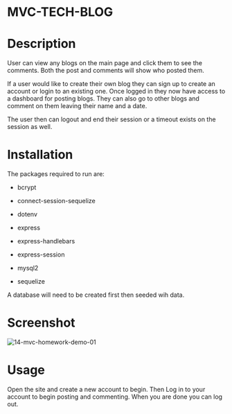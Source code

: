 # MVC-TECH-BLOG

# Description
User can view any blogs on the main page and click them to see the comments. Both the post and comments will show who posted them.

If a user would like to create their own blog they can sign up to create an account or login to an existing one. Once logged in they now have access to a dashboard for posting blogs. They can also go to other blogs and comment on them leaving their name and a date.

The user then can logout and end their session or a timeout exists on the session as well.

# Installation
The packages required to run are:

- bcrypt

- connect-session-sequelize

- dotenv

- express

- express-handlebars

- express-session

- mysql2

- sequelize

A database will need to be created first then seeded wih data.

# Screenshot
![14-mvc-homework-demo-01](https://user-images.githubusercontent.com/110949754/215915898-7007bb78-776c-420d-9808-ba0487b19fad.gif)


# Usage
Open the site and create a new account to begin. Then Log in to your account to begin posting and commenting. When you are done you can log out.  
